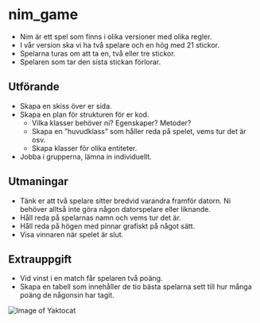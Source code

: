 # nim_game

* Nim är ett spel som finns i olika versioner med olika regler.
* I vår version ska vi ha två spelare och en hög med 21 stickor.
* Spelarna turas om att ta en, två eller tre stickor.
* Spelaren som tar den sista stickan förlorar.

## Utförande
* Skapa en skiss över er sida.
* Skapa en plan för strukturen för er kod.
    * Vilka klasser behöver ni? Egenskaper? Metoder?
    * Skapa en ”huvudklass” som håller reda på spelet, vems tur det är osv.
    * Skapa klasser för olika entiteter.
* Jobba i grupperna, lämna in individuellt.

## Utmaningar 
* Tänk er att två spelare sitter bredvid varandra framför datorn. Ni behöver alltså inte göra någon datorspelare eller liknande.
* Håll reda på spelarnas namn och vems tur det är.
* Håll reda på högen med pinnar grafiskt på något sätt.
* Visa vinnaren när spelet är slut.

## Extrauppgift
* Vid vinst i en match får spelaren två poäng.
* Skapa en tabell som innehåller de tio bästa spelarna sett till hur många poäng de någonsin har tagit.

![Image of Yaktocat](https://github.com/ali-Alrubaye/nim_game/tree/master/images/nim.png)